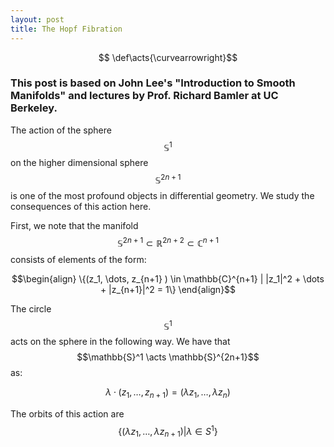 ```yaml
---
layout: post
title: The Hopf Fibration
---
```


$$  \def\acts{\curvearrowright}$$

### This post is based on John Lee's "Introduction to Smooth Manifolds" and lectures by Prof. Richard Bamler at UC Berkeley. 

The action of the sphere $$\mathbb{S}^1$$ on the higher dimensional sphere $$\mathbb{S}^{2n+1}$$ is one of the most profound objects in differential geometry. We study the consequences of this action here.

First, we note that the manifold $$\mathbb{S}^{2n+1} \subset \mathbb{R}^{2n+2} \subset \mathbb{C}^{n+1}$$ consists of elements of the form: 

$$\begin{align} \{(z_1, \dots, z_{n+1} ) \in \mathbb{C}^{n+1} | |z_1|^2 + \dots + |z_{n+1}|^2 = 1\} \end{align}$$

The circle $$\mathbb{S}^1$$ acts on the sphere in the following way. We have that $$\mathbb{S}^1 \acts \mathbb{S}^{2n+1}$$ as: 

$$ \lambda \cdot (z_1, \dots, z_{n+1}) = (\lambda z_1, \dots, \lambda z_n)$$

The orbits of this action are $$ \{ ( \lambda z_1, \dots, \lambda z_{n+1}) | \lambda \in S^1 \} $$ 
